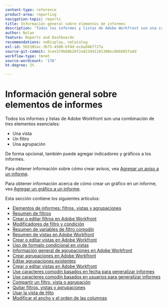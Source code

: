 ```yaml
---
content-type: reference
product-area: reporting
navigation-topic: reports
title: Información general sobre elementos de informes
description: 'Todos los informes y listas de Adobe Workfront son una combinación de tres elementos esenciales: vistas, filtros y agrupaciones.'
author: Nolan
feature: Reports and Dashboards
recommendations: noDisplay, noCatalog
exl-id: 5b5385ac-3b75-4500-bf4d-ec6ad4bf727a
source-git-commit: 3cee374b68b26f2a423d41101300ec8b6685fadd
workflow-type: tm+mt
source-wordcount: '178'
ht-degree: 2%

---
```


# Información general sobre elementos de informes

<!-- Audited: 11/2024 -->

Todos los informes y listas de Adobe Workfront son una combinación de tres elementos esenciales:

* Una vista
* Un filtro
* Una agrupación

De forma opcional, también puede agregar indicadores y gráficos a los informes.

Para obtener información sobre cómo crear avisos, vea [Agregar un aviso a un informe](../../../reports-and-dashboards/reports/creating-and-managing-reports/add-prompt-report.md).

Para obtener información acerca de cómo crear un gráfico en un informe, vea [Agregar un gráfico a un informe](../../../reports-and-dashboards/reports/creating-and-managing-reports/add-chart-report.md).

Esta sección contiene los siguientes artículos:

<!--outdated: * [Basic Report Creation Program](https://one.workfront.com/s/basic-report-creation-program)-->
* [Elementos de informes: filtros, vistas y agrupaciones](../../../reports-and-dashboards/reports/reporting-elements/reporting-elements-filters-views-groupings.md)
* [Resumen de filtros](../../../reports-and-dashboards/reports/reporting-elements/filters-overview.md)
* [Crear o editar filtros en Adobe Workfront](../../../reports-and-dashboards/reports/reporting-elements/create-filters.md)
* [Modificadores de filtro y condición](../../../reports-and-dashboards/reports/reporting-elements/filter-condition-modifiers.md)
* [Resumen de variables de filtro comodín](../../../reports-and-dashboards/reports/reporting-elements/understand-wildcard-filter-variables.md)
* [Resumen de vistas en Adobe Workfront](../../../reports-and-dashboards/reports/reporting-elements/views-overview.md)
* [Crear o editar vistas en Adobe Workfront](../../../reports-and-dashboards/reports/reporting-elements/create-edit-views.md)
* [Uso de formato condicional en vistas](../../../reports-and-dashboards/reports/reporting-elements/use-conditional-formatting-views.md)
* [Información general de agrupaciones en Adobe Workfront](../../../reports-and-dashboards/reports/reporting-elements/groupings-overview.md)
* [Crear agrupaciones en Adobe Workfront](../../../reports-and-dashboards/reports/reporting-elements/create-groupings.md)
* [Editar agrupaciones existentes](../../../reports-and-dashboards/reports/reporting-elements/edit-existing-groupings.md)
* [Crear o editar vistas en Adobe Workfront](../../../reports-and-dashboards/reports/reporting-elements/create-edit-views.md)
* [Use caracteres comodín basados en fecha para generalizar informes](../../../reports-and-dashboards/reports/reporting-elements/use-date-based-wildcards-generalize-reports.md)
* [Use caracteres comodín basados en usuarios para generalizar informes](../../../reports-and-dashboards/reports/reporting-elements/use-user-based-wildcards-generalize-reports.md)
* [Compartir un filtro, vista o agrupación](../../../reports-and-dashboards/reports/reporting-elements/share-filter-view-grouping.md)
* [Quitar filtros, vistas y agrupaciones](../../../reports-and-dashboards/reports/reporting-elements/remove-filters-views-groupings.md)
* [Usar la vista de Hito](../../../reports-and-dashboards/reports/reporting-elements/use-milestone-view.md)
* [Modificar el ancho y el orden de las columnas](../../../reports-and-dashboards/reports/reporting-elements/modify-column-width-order.md)
